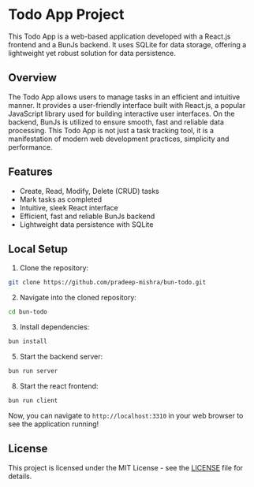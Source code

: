 # Todo App Project

This Todo App is a web-based application developed with a React.js frontend and a BunJs backend. It uses SQLite for data storage, offering a lightweight yet robust solution for data persistence.

## Overview

The Todo App allows users to manage tasks in an efficient and intuitive manner. It provides a user-friendly interface built with React.js, a popular JavaScript library used for building interactive user interfaces. On the backend, BunJs is utilized to ensure smooth, fast and reliable data processing. This Todo App is not just a task tracking tool, it is a manifestation of modern web development practices, simplicity and performance.

## Features

- Create, Read, Modify, Delete (CRUD) tasks
- Mark tasks as completed
- Intuitive, sleek React interface
- Efficient, fast and reliable BunJs backend
- Lightweight data persistence with SQLite

## Local Setup

1. Clone the repository:

```bash
git clone https://github.com/pradeep-mishra/bun-todo.git
```

2. Navigate into the cloned repository:

```bash
cd bun-todo
```

3. Install dependencies:

```bash
bun install
```

5. Start the backend server:

```bash
bun run server
```

8. Start the react frontend:

```bash
bun run client
```

Now, you can navigate to `http://localhost:3310` in your web browser to see the application running!

## License

This project is licensed under the MIT License - see the [LICENSE](LICENSE) file for details.
